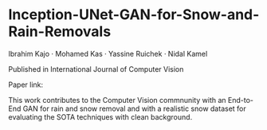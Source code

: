 # Inception-UNet-GAN-for-Snow-and-Rain-Removals

Ibrahim Kajo · Mohamed Kas · Yassine Ruichek · Nidal Kamel

Published in International Journal of Computer Vision 

Paper link: 

This work contributes to the Computer Vision commnunity with an End-to-End GAN for rain and snow removal and with a realistic snow dataset for evaluating the SOTA techniques with clean background.
